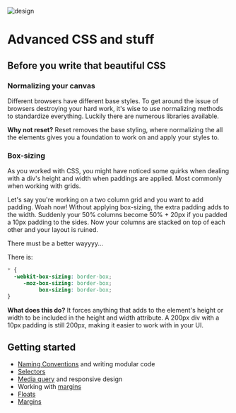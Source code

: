 
![design](http://i.imgur.com/rYVH4Je.gif)

# Advanced CSS and stuff

## Before you write that beautiful CSS

### Normalizing your canvas
Different browsers have different base styles. To get around the issue of browsers destroying your hard work, it's wise to use normalizing methods to standardize everything. Luckily there are numerous libraries available.

**Why not reset?**
Reset removes the base styling, where normalizing the all the elements gives you a foundation to work on and apply your styles to.

### Box-sizing
As you worked with CSS, you might have noticed some quirks when dealing with a div's height and width when paddings are applied. Most commonly when working with grids.

Let's say you're working on a two column grid and you want to add padding. Woah now! Without applying box-sizing, the extra padding adds to the width. Suddenly your 50% columns become 50% + 20px if you padded a 10px padding to the sides. Now your columns are stacked on top of each other and your layout is ruined.

There must be a better wayyyy...

There is:

```css
* {
  -webkit-box-sizing: border-box;
     -moz-box-sizing: border-box;
          box-sizing: border-box;
}
```

**What does this do?**
It forces anything that adds to the element's height or width to be included in the height and width attribute. A 200px div with a 10px padding is still 200px, making it easier to work with in your UI.

## Getting started

- [Naming Conventions](https://github.com/mklemme/advanced-css/blob/master/naming-conventions.md) and writing modular code
- [Selectors](https://github.com/mklemme/advanced-css/blob/master/selectors.md)
- [Media query](that) and responsive design
- Working with [margins](that)
- [Floats](https://github.com/mklemme/advanced-css/blob/master/floats-and-flexbox.md)
- [Margins](https://github.com/mklemme/advanced-css/blob/master/margins.md)
